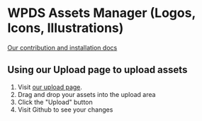 # WPDS Assets Manager (Logos, Icons, Illustrations)

[Our contribution and installation docs](https://build.washingtonpost.com/foundations/wam)

## Using our Upload page to upload assets

1. Visit [our upload page](https://wpds-assets-manager.preview.now.washingtonpost.com/upload).
2. Drag and drop your assets into the upload area
3. Click the "Upload" button
4. Visit Github to see your changes
